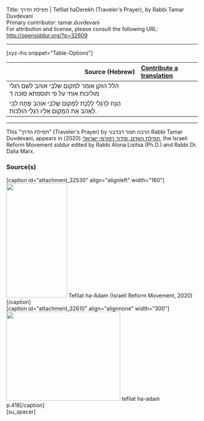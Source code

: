 <html>
<head></head>
<body>
Title: תפילת הדרך | Tefilat haDerekh (Traveler's Prayer), by Rabbi Tamar Duvdevani<br />
Primary contributor: tamar.duvdevani<br />
For attribution and license, please consult the following URL: <a href="http://opensiddur.org/?p=32609">http://opensiddur.org/?p=32609</a>
<p />
<hr />

[xyz-ihs snippet="Table-Options"]<table style="margin-left: auto; margin-right: auto;" class="draggable">
<thead><tr><th id="x" style="text-align: right;">Source (Hebrew)</th><th style="text-align: left;"><a href="/contributing/upload/">Contribute a translation</a></th></tr></thead>
<tbody>
<tr><td style="vertical-align:top;">
<div class="liturgy" lang="he">
הלל הזקן אומר 
למקום שלבי אוהב לשם רגלי מוליכות אותי 
על פי תוספתא סוכה ד
</span></div></td>
 
<td style="vertical-align:top;">
<div class="english" lang="en">

</div></td></tr>


<tr><td style="vertical-align:top;">
<div class="liturgy" lang="he">
הַנַּח לְרַגְלַי לָלֶכֶת
לַמָּקוֹם
שֶׁלִבִּי אוֹהֵב
פְּתָח לִבִּי לְאֶהֹב
אֶת הַמָּקוֹם
אֵלָיו רַגְלָי הוֹלְכוֹת.
</span></div></td>
 
<td style="vertical-align:top;">
<div class="english" lang="en">

</div></td></tr>
</tbody></table>

<hr />

This "תפילת הדרך" (Traveler's Prayer) by הרבה תמר דבדבני Rabbi Tamar Duvdevani, appears in <a href="https://www.facebook.com/תפילת-האדם-סידור-רפורמי-ישראלי-101214578258569">תפילת האדם, סידור רפורמי ישראלי</a> (2020), the Israeli Reform Movement siddur edited by Rabbi Alona Lisitsa (Ph.D.) and Rabbi Dr. Dalia Marx.

<h3>Source(s)</h3>

<span style="float: right;">[caption id="attachment_32530" align="alignleft" width="160"]<a href="https://opensiddur.org/wp-content/uploads/2020/06/tefilat-ha-adam-Israeli-REform-Movement-2020.jpg" rel="lightbox"><img src="https://opensiddur.org/wp-content/uploads/2020/06/tefilat-ha-adam-Israeli-REform-Movement-2020-160x300.jpg" alt="" width="160" height="300" class="size-medium wp-image-32530" /></a> Tefilat ha-Adam (Israeli Reform Movement, 2020)[/caption]</span>  <span style="float: left;">[caption id="attachment_32610" align="alignnone" width="300"]<a href="https://opensiddur.org/wp-content/uploads/2020/06/tefilat-ha-adam-p.418.jpg"><img src="https://opensiddur.org/wp-content/uploads/2020/06/tefilat-ha-adam-p.418-300x234.jpg" alt="" width="300" height="234" class="size-medium wp-image-32610" /></a> tefilat ha-adam p.418[/caption]</span>[su_spacer]
</body>
</html>